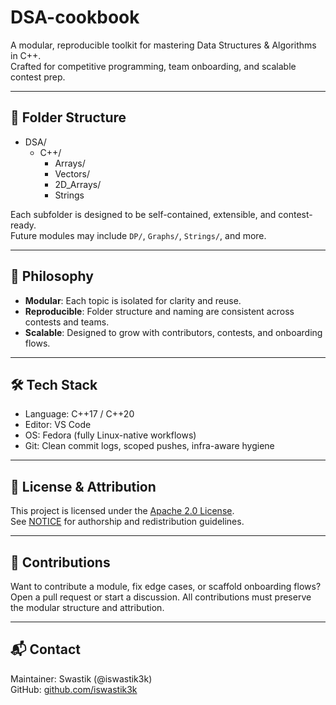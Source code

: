 # DSA-cookbook

A modular, reproducible toolkit for mastering Data Structures & Algorithms in C++.  
Crafted for competitive programming, team onboarding, and scalable contest prep.

---

## 📁 Folder Structure

- DSA/
  - C++/
    - Arrays/
    - Vectors/
    - 2D_Arrays/
    - Strings

Each subfolder is designed to be self-contained, extensible, and contest-ready.  
Future modules may include `DP/`, `Graphs/`, `Strings/`, and more.

---

## 🧠 Philosophy

- **Modular**: Each topic is isolated for clarity and reuse.
- **Reproducible**: Folder structure and naming are consistent across contests and teams.
- **Scalable**: Designed to grow with contributors, contests, and onboarding flows.

---

## 🛠️ Tech Stack

- Language: C++17 / C++20
- Editor: VS Code
- OS: Fedora (fully Linux-native workflows)
- Git: Clean commit logs, scoped pushes, infra-aware hygiene

---

## 📜 License & Attribution

This project is licensed under the [Apache 2.0 License](./LICENSE).  
See [NOTICE](./NOTICE) for authorship and redistribution guidelines.

---

## 🤝 Contributions

Want to contribute a module, fix edge cases, or scaffold onboarding flows?  
Open a pull request or start a discussion. All contributions must preserve the modular structure and attribution.

---

## 📬 Contact

Maintainer: Swastik (@iswastik3k)  
GitHub: [github.com/iswastik3k](https://github.com/iswastik3k)

